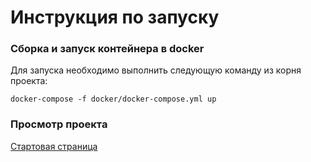 # Инструкция по запуску
### Сборка и запуск контейнера в docker
Для запуска необходимо выполнить следующую команду из корня проекта:
```
docker-compose -f docker/docker-compose.yml up
```
### Просмотр проекта
[Стартовая страница](http://localhost:8080/home)